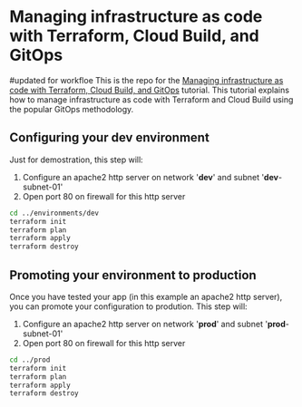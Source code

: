 # Managing infrastructure as code with Terraform, Cloud Build, and GitOps
#updated for workfloe
This is the repo for the [Managing infrastructure as code with Terraform, Cloud Build, and GitOps](https://cloud.google.com/solutions/managing-infrastructure-as-code) tutorial. This tutorial explains how to manage infrastructure as code with Terraform and Cloud Build using the popular GitOps methodology. 

## Configuring your **dev** environment

Just for demostration, this step will:
 1. Configure an apache2 http server on network '**dev**' and subnet '**dev**-subnet-01'
 2. Open port 80 on firewall for this http server 

```bash
cd ../environments/dev
terraform init
terraform plan
terraform apply
terraform destroy
```

## Promoting your environment to **production**

Once you have tested your app (in this example an apache2 http server), you can promote your configuration to prodution. This step will:
 1. Configure an apache2 http server on network '**prod**' and subnet '**prod**-subnet-01'
 2. Open port 80 on firewall for this http server 

```bash
cd ../prod
terraform init
terraform plan
terraform apply
terraform destroy
```
